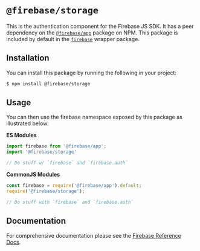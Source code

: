 # `@firebase/storage`

This is the authentication component for the Firebase JS SDK. It has a peer 
dependency on the [`@firebase/app`](https://npm.im) package on NPM. This package
is included by default in the [`firebase`](https://npm.im/firebase) wrapper
package.

## Installation

You can install this package by running the following in your project:

```bash
$ npm install @firebase/storage
```

## Usage

You can then use the firebase namespace exposed by this package as illustrated
below:

**ES Modules**

```javascript
import firebase from '@firebase/app';
import '@firebase/storage'

// Do stuff w/ `firebase` and `firebase.auth`
```

**CommonJS Modules**

```javascript
const firebase = require('@firebase/app').default;
require('@firebase/storage');

// Do stuff with `firebase` and `firebase.auth`
```

## Documentation

For comprehensive documentation please see the [Firebase Reference
Docs][reference-docs].

[reference-docs]: https://firebase.google.com/docs/reference/js/
